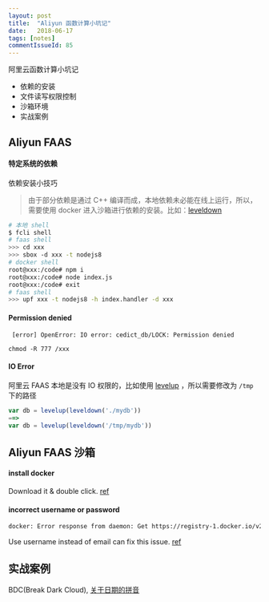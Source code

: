 ```yaml
---
layout: post
title:  "Aliyun 函数计算小坑记"
date:   2018-06-17
tags: [notes]
commentIssueId: 85
---
```


阿里云函数计算小坑记
* 依赖的安装
* 文件读写权限控制
* 沙箱环境
* 实战案例



## Aliyun FAAS

#### 特定系统的依赖

依赖安装小技巧

> 由于部分依赖是通过 C++ 编译而成，本地依赖未必能在线上运行，所以，需要使用 docker 进入沙箱进行依赖的安装。比如：[leveldown](https://www.npmjs.com/package/leveldown)

```bash
# 本地 shell
$ fcli shell
# faas shell
>>> cd xxx
>>> sbox -d xxx -t nodejs8
# docker shell
root@xxx:/code# npm i
root@xxx:/code# node index.js
root@xxx:/code# exit
# faas shell
>>> upf xxx -t nodejs8 -h index.handler -d xxx
```



#### Permission denied 

` [error] OpenError: IO error: cedict_db/LOCK: Permission denied `

`chmod -R 777 /xxx` 



#### IO Error

阿里云 FAAS 本地是没有 IO 权限的，比如使用 [levelup](https://www.npmjs.com/package/levelup) ，所以需要修改为 `/tmp` 下的路径

```js
var db = levelup(leveldown('./mydb'))
==>
var db = levelup(leveldown('/tmp/mydb'))
```





## Aliyun FAAS 沙箱

#### install docker

Download it & double click. [ref](https://docs.docker.com/docker-for-mac/install/)

#### incorrect username or password

```bash
docker: Error response from daemon: Get https://registry-1.docker.io/v2/library/hello-world/manifests/latest: unauthorized: incorrect username or password. 
```

Use username instead of email can fix this issue.  [ref](https://github.com/docker/for-mac/issues/2640)



## 实战案例

BDC(Break Dark Cloud), [关于日期的拼音](https://zhoukekestar.github.io/BDC/convert.v2.html?text=%E6%98%9F%E6%9C%9F@%E5%86%9C%E5%8E%86@%E9%98%B3%E5%8E%86@%E4%B8%80%E4%BA%8C%E4%B8%89%E5%9B%9B%E4%BA%94%E5%85%AD%E4%B8%83%E5%85%AB%E4%B9%9D%E5%8D%81@%E6%AD%A3%E6%9C%88%E5%88%9D%E4%B8%80)

